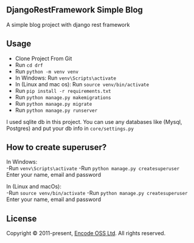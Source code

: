 ## DjangoRestFramework Simple Blog

A simple blog project with django rest framework

## Usage
- Clone Project From Git
- Run ```cd drf```
- Run ```python -m venv venv```
- In Windows: Run ```venv\Scripts\activate```
- In (Linux and mac os): Run ```source venv/bin/activate```
- Run ```pip install -r requirements.txt```
- Run ```python manage.py makemigrations```
- Run ```python manage.py migrate```
- Run ```python manage.py runserver```


I used sqlite db in this project. You can use any databases like (Mysql, Postgres) and put your db info in ```core/settings.py```


## How to create superuser?
In Windows:<br />
-Run ```venv\Scripts\activate```
-Run ```python manage.py createsuperuser```<br />
Enter your name, email and password

In (Linux and macOs):<br />
-Run ```source venv/bin/activate```
-Run ```python manage.py createsuperuser```<br />
Enter your name, email and password


## License
Copyright © 2011-present, [Encode OSS Ltd](https://www.encode.io/). All rights reserved.
